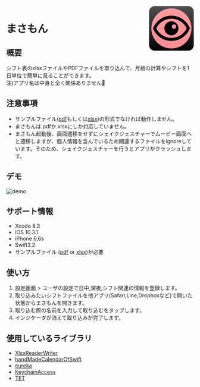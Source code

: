 <img src="masamon/masamon/Assets.xcassets/AppIcon.appiconset/Icon-App-60x60@2x.png" align="right" />

まさもん
====

## 概要
シフト表のxlsxファイルやPDFファイルを取り込んで、月給の計算やシフトを1日単位で簡単に見ることができます。  
注)アプリ名は中身と全く関係ありません:bow:

## 注意事項
* サンプルファイル([pdf](https://github.com/kentaiwami/masamon/blob/master/masamon/sampleshift.pdf)もしくは[xlsx](https://github.com/kentaiwami/masamon/blob/master/masamon/sampleshift.xlsx))の形式でなければ動作しません。
* まさもんは.pdfか.xlsxにしか対応していません。
* まさもん起動後、画面遷移をせずにシェイクジェスチャーでムービー画面へと遷移しますが、個人情報を含んでいるため関連するファイルをignoreしています。そのため、シェイクジェスチャーを行うとアプリがクラッシュします。

## デモ
![demo](https://github.com/kentaiwami/masamon/blob/master/demo.gif)
## サポート情報
* Xcode 8.3
* iOS 10.3.1
* iPhone 6,6s
* Swift3.2
* サンプルファイル ([pdf](https://github.com/kentaiwami/masamon/blob/master/masamon/sampleshift.pdf) or [xlsx](https://github.com/kentaiwami/masamon/blob/master/masamon/sampleshift.xlsx))が必要

## 使い方
1. 設定画面 > ユーザの設定で日中,深夜,シフト関連の情報を登録します。
2. 取り込みたいシフトファイルを他アプリ(Safari,Line,Dropboxなど)で開いた状態からまさもんを開きます。
3. 取り込む際の名前を入力して取り込むをタップします。
4. インジケータが消えて取り込みが完了します。

## 使用しているライブラリ
* [XlsxReaderWriter](https://github.com/renebigot/XlsxReaderWriter)
* [handMadeCalendarOfSwift](https://github.com/fumiyasac/handMadeCalendarOfSwift)
* [eureka](https://github.com/xmartlabs/Eureka)
* [KeychainAccess](https://github.com/kishikawakatsumi/KeychainAccess/)
* [TET](http://www.infotek.co.jp/pdflib/pdflib_download.html#TET)

